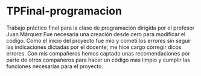 # TPFinal-programacion
Trabajo práctico final para la clase de programación dirigida por el profesor Juan Márquez
Fue necesaria una creación desde cero para modificar el código. Como el inicio del proyecto fue mio y cometí los errores sin seguir las indicaciones dictadas por el docente; me hice cargo corregir dicos errores.
Con mis compañeros hemos captado unas recomendaciones por parte de otros compañeros para hacer un código mas limpio y cumplir las funciones necesarias para el proyecto.
